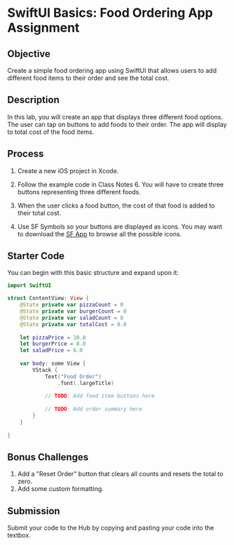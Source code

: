 # SwiftUI Basics: Food Ordering App Assignment

## Objective
Create a simple food ordering app using SwiftUI that allows users to add different food items to their order and see the total cost.

## Description
In this lab, you will create an app that displays three different food options. The user can tap on buttons to add foods to their order. The app will display to total cost of the food items.

## Process
1. Create a new iOS project in Xcode.

2. Follow the example code in Class Notes 6. You will have to create three buttons representing three different foods.

3. When the user clicks a food button, the cost of that food is added to their total cost. 

4. Use SF Symbols so your buttons are displayed as icons. You may want to download the [SF App](https://developer.apple.com/sf-symbols/) to browse all the possible icons.

## Starter Code

You can begin with this basic structure and expand upon it:

```swift
import SwiftUI

struct ContentView: View {
    @State private var pizzaCount = 0
    @State private var burgerCount = 0
    @State private var saladCount = 0
    @State private var totalCost = 0.0
    
    let pizzaPrice = 10.0
    let burgerPrice = 8.0
    let saladPrice = 6.0
    
    var body: some View {
        VStack {
            Text("Food Order")
                .font(.largeTitle)
            
            // TODO: Add food item buttons here
            
            // TODO: Add order summary here
        }
    }
    
}
```

## Bonus Challenges

1. Add a "Reset Order" button that clears all counts and resets the total to zero.
2. Add some custom formatting.


## Submission

Submit your code to the Hub by copying and pasting your code into the textbox.